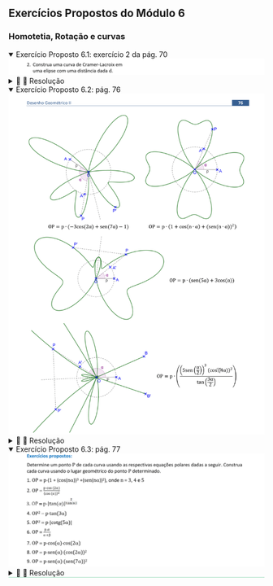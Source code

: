 <link rel="stylesheet" href="../../imagens/style.css">

<script type="text/x-mathjax-config">
  MathJax.Hub.Config({
    showProcessingMessages: false,
    tex2jax: { inlineMath: [['$','$'],['\\(','\\)']] }
  });
</script>
<script type="text/javascript" src="https://cdn.mathjax.org/mathjax/latest/MathJax.js?config=TeX-MML-AM_HTMLorMML"></script>

<h2 id="inicio">Exercícios Propostos do Módulo 6</h2>
<h3>Homotetia, Rotação e curvas</h3> 
  <details open><summary>Exercício Proposto 6.1: exercício 2 da pág. 70</summary>
  <img src="../../modulo6/apostila_nova_2022b-70c.png" />
  <div class="combo"><details class="sub"><summary>&#x1f4cf; &#x1f4d0; Resolução</summary>
	<p>Vamos construir uma curva de Cramer-Lacroix a partir de uma elipse e de uma distância <b>d</b>.</p>
	  <ul class="slider">
		  <li>
			   <input type="radio" id="001p" name="sl">
			   <label for="001p"></label>
			   <img src="70_04_01.png"/>
			   <figcaption>Construa uma elipse que passa por um ponto <b>K</b> e defina o segmento de medida <b>d</b>.</figcaption>
		   </li>
		   <li>
			   <input type="radio" id="002p" name="sl">
			   <label for="002p"></label>
			   <img src="70_04_02.png"/>
			   <figcaption>Encontre o centro <b>O</b> da elipse.</figcaption>
		   </li>
		   <li>
			   <input type="radio" id="003p" name="sl">
			   <label for="003p"></label>
			   <img src="70_04_04.png"/>
			   <figcaption>Escolha um ponto <b>A</b> da elipse e defina o segmento <b>AB = d</b> tal que <b>AB &perp; OA</b>.</figcaption>
		   </li>
		   <li>
			   <input type="radio" id="004p" name="sl">
			   <label for="004p"></label>
			   <img src="70_04_05.png"/>
			   <figcaption>Construa o segmento <b>OC &perp; OA</b> tal que <b>AC = d</b>.</figcaption>
		   </li>
		   <li>
			   <input type="radio" id="006p" name="sl">
			   <label for="006p"></label>
			   <img src="70_04_06.png"/>
			   <figcaption>Defina o segmento <b>BO</b>, e encontre o ponto <b>D &isin; OA</b> tal que <b>DO = BO</b>.</figcaption>
		   </li>
		   <li>
			   <input type="radio" id="007p" name="sl">
			   <label for="007p"></label>
			   <img src="70_04_07.png"/>
			   <figcaption>Os lugares geométricos de <b>C</b> e de <b>D</b> em relação ao ponto <b>A</b> definem uma curva de Cramer-Lacroix.</figcaption>
		   </li>
		</ul>
		<img src="70_04_00.png" class="fundo"/>
  </details></div></details>
  <details open><summary>Exercício Proposto 6.2: pág. 76</summary>
  <img src="../../modulo6/apostila_nova_2022b-76.png" />
  <div class="combo"><details class="sub"><summary>&#x1f4cf; &#x1f4d0; Resolução</summary>
	<p>Vamos construir curvas ornamentais usando suas equações com coordenadas polares. Defina o parâmetro <b>OA = p</b> da curva, escolha um ponto <b>A'</b> da circunferência e defina um ângulo <b>&alpha; = AOA'</b>. Construa a circunferência com centro em <b>O</b> e raio com a medida indicada da equação polar em função do ângulo <b>&alpha;</b>.</p>
	  <ul class="slider">
		  <li>
			   <input type="radio" id="008p" name="sl">
			   <label for="008p"></label>
			   <img src="76_01_00.png"/>
			   <figcaption>Os lugares geométricos de <b>P</b> e de <b>P'</b> em relação ao ponto <b>A'</b> definem uma curva ornamental com parâmetro <b>p</b>.</figcaption>
		   </li>
		   <li>
			   <input type="radio" id="009p" name="sl">
			   <label for="009p"></label>
			   <img src="76_01_02.png"/>
			   <figcaption>Defina o número <b>n</b>. O lugar geométrico de <b>P</b> em relação ao ponto <b>A'</b> define uma curva ornamental com parâmetro <b>p</b>.</figcaption>
		   </li>
		   <li>
			   <input type="radio" id="011p" name="sl">
			   <label for="011p"></label>
			   <img src="76_01_02.png"/>
			   <figcaption>Encontre o simétrico de <b>P</b> em relação a um raio da circunferência. Os lugares geométricos de <b>P</b> e de <b>P'</b> em relação ao ponto <b>A'</b> definem uma curva ornamental com parâmetro <b>p</b>.</figcaption>
		   </li>
		   <li>
			   <input type="radio" id="010p" name="sl">
			   <label for="010p"></label>
			   <img src="76_01_03.png"/>
			   <figcaption>Encontre o simétrico de <b>P</b> em relação a uma corda da circunferência. Os lugares geométricos de <b>P</b> e de <b>P'</b> em relação ao ponto <b>A'</b> definem uma curva ornamental com parâmetro <b>p</b>.</figcaption>
		   </li>
		</ul>
		<img src="76_01_00.png" style="visibility:hidden;" class="fundo"/>
  </details></div></details>
  <details open style="border-bottom: 1px solid #a2dec0;"><summary>Exercício Proposto 6.3: pág. 77</summary>
  <img src="../../modulo6/apostila_nova_2022b-77a.png" />
  <div class="combo"><details class="sub"><summary>&#x1f4cf; &#x1f4d0; Resolução</summary>
	<p>Vamos construir curvas ornamentais usando suas equações com coordenadas polares. Defina o parâmetro <b>OA = p</b> da curva, escolha um ponto <b>A'</b> da circunferência e defina um ângulo <b>&alpha; = AOA'</b>. Construa a circunferência com centro em <b>O</b> e raio com a medida indicada da equação polar em função do ângulo <b>&alpha;</b>.</p>
	  <ul class="slider">
		  <li>
			   <input type="radio" id="025p" name="sl">
			   <label for="025p"></label>
			   <img src="77_02_00.png"/>
			   <figcaption><b>1</b>. Defina o número <b>n</b>. O lugar geométrico de <b>P</b> em relação ao ponto <b>A'</b> define uma curva ornamental com parâmetro <b>p</b>.</figcaption>
		   </li>
		   <li>
			   <input type="radio" id="022p" name="sl">
			   <label for="022p"></label>
			   <img src="77_02_01.png"/>
			   <figcaption><b>2</b>. O lugar geométrico de <b>P</b> em relação ao ponto <b>A'</b> define uma curva lemniscata com parâmetro <b>p</b>.</figcaption>
		   </li>
		   <li>
			   <input type="radio" id="023p" name="sl">
			   <label for="023p"></label>
			   <img src="77_02_02.png"/>
			   <figcaption><b>3</b>. O lugar geométrico de <b>P</b> em relação ao ponto <b>A'</b> define uma curva ornamental com parâmetro <b>p</b>.</figcaption>
		   </li>
		   <li>
			   <input type="radio" id="021p" name="sl">
			   <label for="021p"></label>
			   <img src="77_02_03.png"/>
			   <figcaption><b>4</b>. O lugar geométrico de <b>P</b> em relação ao ponto <b>A'</b> define uma curva ornamental com parâmetro <b>p</b>.</figcaption>
		   </li>
		   <li>
			   <input type="radio" id="024p" name="sl">
			   <label for="024p"></label>
			   <img src="77_02_04.png"/>
			   <figcaption><b>5</b>. O lugar geométrico de <b>P</b> em relação ao ponto <b>A'</b> define uma curva ornamental com parâmetro <b>p</b>.</figcaption>
		   </li>
		   <li>
			   <input type="radio" id="026p" name="sl">
			   <label for="026p"></label>
			   <img src="77_02_05.png"/>
			   <figcaption><b>6</b>. Escolha um ângulo central <b>&beta;</b>. O lugar geométrico de <b>P</b> em relação ao ponto <b>A'</b> define uma espiral com parâmetro <b>p</b>.</figcaption>
		   </li>
		   <li>
			   <input type="radio" id="027p" name="sl">
			   <label for="027p"></label>
			   <img src="77_02_06.png"/>
			   <figcaption><b>7</b>. O lugar geométrico de <b>P</b> em relação ao ponto <b>A'</b> define uma curva torpedo com parâmetro <b>p</b>.</figcaption>
		   </li>
		   <li>
			   <input type="radio" id="028p" name="sl">
			   <label for="028p"></label>
			   <img src="77_02_07.png"/>
			   <figcaption><b>8</b>. O lugar geométrico de <b>P</b> em relação ao ponto <b>A'</b> define uma curva torpedo com parâmetro <b>p</b>.</figcaption>
		   </li>
		   <li>
			   <input type="radio" id="029p" name="sl">
			   <label for="029p"></label>
			   <img src="77_02_08.png"/>
			   <figcaption><b>9</b>. O lugar geométrico de <b>P</b> em relação ao ponto <b>A'</b> define uma curva ornamental com parâmetro <b>p</b>.</figcaption>
		   </li>
		</ul>
		<img src="77_02_00.png" style="visibility:hidden;" class="fundo"/>
  </details></div></details>



